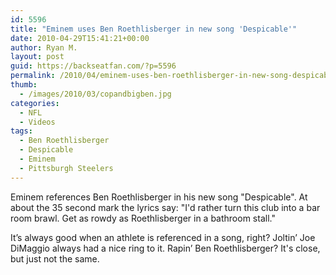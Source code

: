 ```yaml
---
id: 5596
title: "Eminem uses Ben Roethlisberger in new song 'Despicable'"
date: 2010-04-29T15:41:21+00:00
author: Ryan M.
layout: post
guid: https://backseatfan.com/?p=5596
permalink: /2010/04/eminem-uses-ben-roethlisberger-in-new-song-despicable/
thumb:
  - /images/2010/03/copandbigben.jpg
categories:
  - NFL
  - Videos
tags:
  - Ben Roethlisberger
  - Despicable
  - Eminem
  - Pittsburgh Steelers
---
```


<div class="entry">
  <p>
    Eminem references Ben Roethlisberger in his new song "Despicable". At about the 35 second mark the lyrics say: "I'd rather turn this club into a bar room brawl. Get as rowdy as Roethlisberger in a bathroom stall."
  </p>

  <p>
  </p>

  <p>
    It’s always good when an athlete is referenced in a song, right? Joltin’ Joe DiMaggio always had a nice ring to it. Rapin’ Ben Roethlisberger? It's close, but just not the same.
  </p>
</div>
